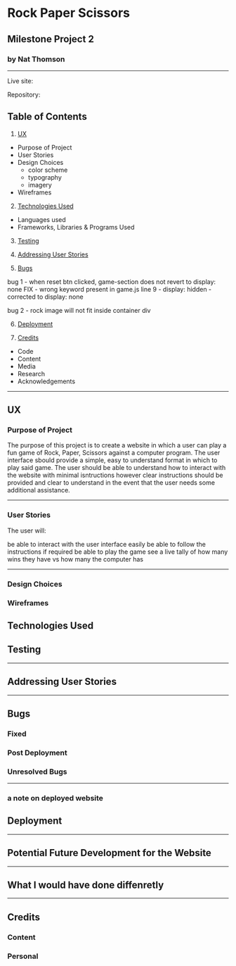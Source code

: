 # Rock Paper Scissors
## Milestone Project 2 
### by Nat Thomson
---



Live site: 

Repository: 

## Table of Contents
1. [UX](#ux)
* Purpose of Project
* User Stories
* Design Choices
  - color scheme
  - typography
  - imagery
* Wireframes

2. [Technologies Used](#technologies-used)
* Languages used
* Frameworks, Libraries & Programs Used 

3. [Testing](#testing)

4. [Addressing User Stories](#addressing-user-stories)

5. [Bugs](#bugs)

bug 1 - when reset btn clicked, game-section does not revert to display: none
FIX - wrong keyword present in game.js line 9 - display: hidden - corrected to display: none

bug 2 - rock image will not fit inside container div



6. [Deployment](#deployment)

7. [Credits](#credits) 
* Code
* Content
* Media 
* Research
* Acknowledgements


___
## UX

### Purpose of Project
The purpose of this project is to create a website in which a user can play a fun game of Rock, Paper, Scissors against a computer program. The user interface sbould provide a simple, easy to understand format in which to play said game. The user should be able to understand how to interact with the website with minimal isntructions however clear instructions should be provided and clear to understand in the event that the user needs some additional assistance. 
___
### User Stories
The user will:

be able to interact with the user interface easily
be able to follow the instructions if required 
be able to play the game
see a live tally of how many wins they have vs how many the computer has 
___
### Design Choices





### Wireframes



## Technologies Used



## Testing




___
## Addressing User Stories


___
## Bugs 
### Fixed 


### Post Deployment


### Unresolved Bugs
___
### a note on deployed website


## Deployment


___
## Potential Future Development for the Website


___
## What I would have done diffenretly 


___
## Credits
### Content

### Personal 

